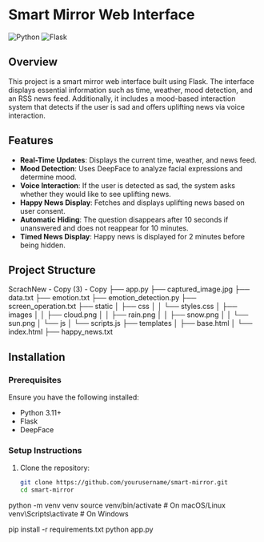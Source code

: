 # Smart Mirror Web Interface

![Python](https://img.shields.io/badge/Python-3.11%2B-blue)
![Flask](https://img.shields.io/badge/Flask-Web%20Framework-green)

## Overview
This project is a smart mirror web interface built using Flask. The interface displays essential information such as time, weather, mood detection, and an RSS news feed. Additionally, it includes a mood-based interaction system that detects if the user is sad and offers uplifting news via voice interaction.

## Features
- **Real-Time Updates**: Displays the current time, weather, and news feed.
- **Mood Detection**: Uses DeepFace to analyze facial expressions and determine mood.
- **Voice Interaction**: If the user is detected as sad, the system asks whether they would like to see uplifting news.
- **Happy News Display**: Fetches and displays uplifting news based on user consent.
- **Automatic Hiding**: The question disappears after 10 seconds if unanswered and does not reappear for 10 minutes.
- **Timed News Display**: Happy news is displayed for 2 minutes before being hidden.

## Project Structure
ScrachNew - Copy (3) - Copy
├── app.py
├── captured_image.jpg
├── data.txt
├── emotion.txt
├── emotion_detection.py
├── screen_operation.txt
├── static
│   ├── css
│   │   └── styles.css
│   ├── images
│   │   ├── cloud.png
│   │   ├── rain.png
│   │   ├── snow.png
│   │   └── sun.png
│   └── js
│       └── scripts.js
├── templates
│   ├── base.html
│   └── index.html
├── happy_news.txt


## Installation

### Prerequisites
Ensure you have the following installed:
- Python 3.11+
- Flask
- DeepFace

### Setup Instructions
1. Clone the repository:
   ```sh
   git clone https://github.com/yourusername/smart-mirror.git
   cd smart-mirror

python -m venv venv
source venv/bin/activate   # On macOS/Linux
venv\Scripts\activate      # On Windows


pip install -r requirements.txt
python app.py
